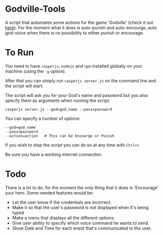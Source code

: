 # Godville-Tools
 A script that automates some actions for the game 'Godville' (check it out <a href="http://godvillegame.com"/>here</a>). For the moment what it does is auto-punish and auto-encourge, auto god-voice when there is no possibility to either punish or encourage.   

# To Run
You need to have `casperjs`, `nodejs` and `npm` installed globally on your machine (using the `-g` option).

After that you can simply run `casperjs server.js` on the command line and the script will start.

The script will ask you for your God's name and password but you also specify them as arguments when running the script:

    casperjs server.js --god=god_name --pass=password


You can specify a number of options:

    --god=god_name
    --pass=password
    --action=action   # This can be Encourge or Punish


If you wish to stop the script you can do so at any time with `Ctrl+c`

Be sure you have a working internet connection.

# Todo
There is a lot to do, for the moment the only thing that it does is 'Encourage' your hero. Some needed features would be:
<ul>
  <li> Let the user know if the credentials are incorrect.</li>
  <li> Make it so that the user's password is not displayed when it's being typed </li>
  <li> Make a menu that displays all the different options. </li>
  <li> Give user ability to specify which voice command he wants to send. </li>
  <li> Show Date and Time for each event that's communicated to the user. </li>
</ul>

